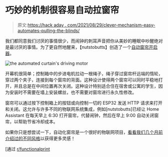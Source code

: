 # 巧妙的机制很容易自动拉窗帘

> 原文:[https://hack aday . com/2021/08/29/clever-mechanism-easy-automates-pulling-the-blinds/](https://hackaday.com/2021/08/29/clever-mechanism-easily-automates-pulling-the-blinds/)

我们都同意我们讨厌的事情很少，而闹钟的刺耳声音把你从美妙的睡眠中吵醒绝对是最讨厌的事情。为了更自然地醒来，【nutstobutts】创造了一个[自动窗帘开启器](https://github.com/Valar-Systems/model-s)。

![the automated curtain's driving motor](../Images/65032c26672b1f2419af93d64cc28fac.png)

开幕机很简单；控制箱中的步进电机拉动一根绳子，绳子穿过窗帘杆远端的惰轮，穿过两个夹子，连接到每个窗帘的背面。这种设计使得两个窗帘可以同时平稳地打开，并且总是在中间位置再次关闭。这种设计特别适合住在宿舍或公寓的学生，因为安装时不需要在墙上安装螺丝，也不需要对窗帘进行永久性修改。

窗帘可以通过按下控制箱上的按钮或向控制一切的 ESP32 发送 HTTP 请求来打开和关闭。这允许与许多不同的物联网系统集成，例如[nutstobutts]已经让 Home Assistant 在每天早上 6:30 打开窗帘，代替闹钟，然后在早上 9:00 自动关闭窗帘，以帮助节省冷却成本。

如果你只是想尝试一下，自动化窗帘是一个很好的物联网项目，[看看我们几个月前介绍过的不同风格](https://hackaday.com/2020/08/19/automating-mini-blinds-the-rental-friendly-way)以获得更多灵感！

[通过 [r/functionalprint](https://www.reddit.com/r/functionalprint/comments/pbdz9i/this_is_a_smart_curtain_opener_that_ive_created/)